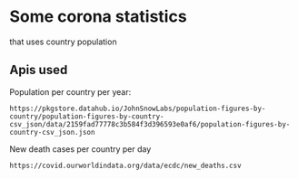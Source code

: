 # Some corona statistics 

that uses country population


## Apis used

Population per country per year: 
    
    https://pkgstore.datahub.io/JohnSnowLabs/population-figures-by-country/population-figures-by-country-csv_json/data/2159fad77778c3b584f3d396593e0af6/population-figures-by-country-csv_json.json
    
New death cases per country per day

    https://covid.ourworldindata.org/data/ecdc/new_deaths.csv    